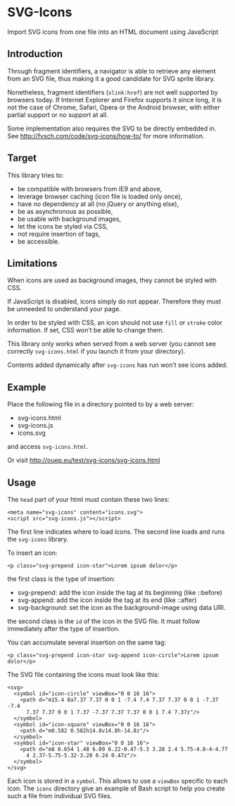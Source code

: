 SVG-Icons
=========
Import SVG icons from one file into an HTML document using JavaScript

Introduction
------------

Through fragment identifiers, a navigator is able to retrieve any element from
an SVG file, thus making it a good candidate for SVG sprite library.

Nonetheless, fragment identifiers (`xlink:href`) are not well supported by
browsers today. If Internet Explorer and Firefox supports it since long, it
is not the case of Chrome, Safari, Opera or the Android browser, with either
partial support or no support at all.

Some implementation also requires the SVG to be directly embedded in.
See http://fvsch.com/code/svg-icons/how-to/ for more information.

Target
------

This library tries to:

- be compatible with browsers from IE9 and above,
- leverage browser caching (icon file is loaded only once),
- have no dependency at all (no jQuery or anything else),
- be as asynchronous as possible,
- be usable with background images,
- let the icons be styled via CSS,
- not require insertion of tags,
- be accessible.

Limitations
-----------

When icons are used as background images, they cannot be styled with CSS.

If JavaScript is disabled, icons simply do not appear. Therefore they must be
unneeded to understand your page.

In order to be styled with CSS, an icon should not use `fill` or `stroke` color
information. If set, CSS won’t be able to change them.

This library only works when served from a web server (you cannot see correctly
`svg-icons.html` if you launch it from your directory).

Contents added dynamically after `svg-icons` has run won’t see icons added.

Example
-------

Place the following file in a directory pointed to by a web server:

- svg-icons.html
- svg-icons.js
- icons.svg

and access `svg-icons.html`.

Or visit http://ouep.eu/test/svg-icons/svg-icons.html

Usage
-----

The `head` part of your html must contain these two lines:

    <meta name="svg-icons" content="icons.svg">
    <script src="svg-icons.js"></script>

The first line indicates where to load icons.
The second line loads and runs the `svg-icons` library.

To insert an icon:

    <p class="svg-prepend icon-star">Lorem ipsum dolor</p>

the first class is the type of insertion:

- svg-prepend: add the icon inside the tag at its beginning (like ::before)
- svg-append: add the icon inside the tag at its end (like ::after)
- svg-background: set the icon as the background-image using data URI.

the second class is the `id` of the icon in the SVG file. It must follow
immediately after the type of insertion.

You can accumulate several insertion on the same tag:

    <p class="svg-prepend icon-star svg-append icon-circle">Lorem ipsum dolor</p>

The SVG file containing the icons must look like this:

    <svg>
      <symbol id="icon-circle" viewBox="0 0 16 16">
        <path d="m15.4 8a7.37 7.37 0 0 1 -7.4 7.4 7.37 7.37 0 0 1 -7.37 -7.4
          7.37 7.37 0 0 1 7.37 -7.37 7.37 7.37 0 0 1 7.4 7.37z"/>
      </symbol>
      <symbol id="icon-square" viewBox="0 0 16 16">
        <path d="m0.582 0.582h14.8v14.8h-14.8z"/>
      </symbol>
      <symbol id="icon-star" viewBox="0 0 16 16">
        <path d="m8 0.654 1.48 6.09 6.22-0.47-5.3 3.28 2.4 5.75-4.8-4-4.77
          4 2.37-5.75-5.32-3.28 6.24 0.47z"/>
      </symbol>
    </svg>

Each icon is stored in a `symbol`. This allows to use a `viewBox` specific to
each icon. The `icons` directory give an example of Bash script to help you
create such a file from individual SVG files.
